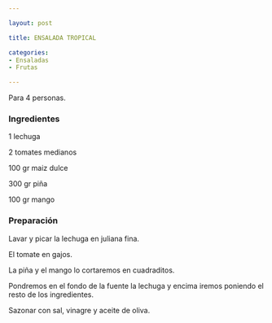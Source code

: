 ```yaml
---

layout: post

title: ENSALADA TROPICAL

categories:
- Ensaladas
- Frutas

---
```


Para 4 personas.

<h3>Ingredientes</h3>

1 lechuga

2 tomates medianos

100 gr maiz dulce

300 gr piña

100 gr mango

<h3>Preparación</h3>

Lavar y picar la lechuga en juliana fina.

El tomate en gajos.

La piña y el mango lo cortaremos en cuadraditos.

Pondremos en el fondo de la fuente la lechuga y encima iremos poniendo el resto de los ingredientes.

Sazonar con sal, vinagre y aceite de oliva.